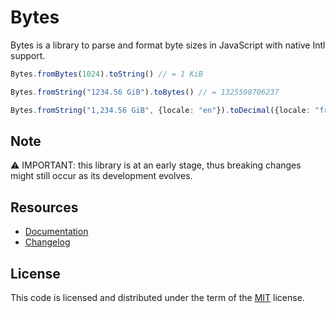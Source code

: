 Bytes
=====

Bytes is a library to parse and format byte sizes in JavaScript with native
Intl support.

```typescript
Bytes.fromBytes(1024).toString() // = 1 KiB

Bytes.fromString("1234.56 GiB").toBytes() // = 1325598706237

Bytes.fromString("1,234.56 GiB", {locale: "en"}).toDecimal({locale: "fr"}) // = 1,33 TB
```

Note
----

⚠️ IMPORTANT: this library is at an early stage, thus breaking changes might
still occur as its development evolves.

Resources
---------

* [Documentation](https://js-bytes.batou.dev/)
* [Changelog](https://github.com/vbatoufflet/js-bytes/blob/master/CHANGELOG.md)

License
-------

This code is licensed and distributed under the term of the
[MIT](https://opensource.org/licenses/MIT) license.
